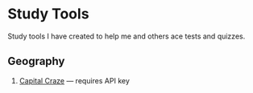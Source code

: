 # Study Tools
Study tools I have created to help me and others ace tests and quizzes.

## Geography
1. [Capital Craze](https://capital-craze.gordonli.dev) — requires API key
